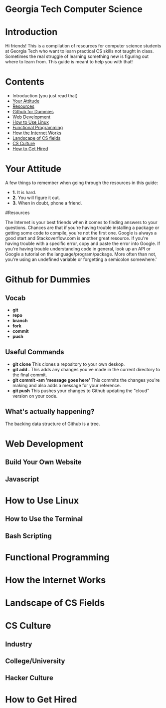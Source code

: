 Georgia Tech Computer Science 
=============

# Introduction

Hi friends! This is a compilation of resources for computer science students at Georgia Tech who want to learn practical CS skills not taught in class. Sometimes the real struggle of learning something new is figuring out where to learn from. This guide is meant to help you with that! 

# Contents
- Introduction (you just read that)
- [Your Attitude](#your-attitude)
- [Resources](#resources)
- [Github for Dummies](#github-for-dummies)
- [Web Development](#web-devevelopment)
- [How to Use Linux](#how-to-use-linux)
- [Functional Programming](#functional-programming)
- [How the Internet Works](#how-the-internet-works)
- [Landscape of CS fields](#landscape-of-cs-fields)
- [CS Culture](#cs-culture)
- [How to Get Hired](#how-to-get-hired)

# Your Attitude

A few things to remember when going through the resources in this guide:

- **1.** It is hard.
- **2.** You will figure it out.
- **3.** When in doubt, phone a friend.

#Resources

The Internet is your best friends when it comes to finding answers to your questions. Chances are that if you're having trouble installing a package or getting some code to compile, you're not the first one. Google is always a good start and Stackoverflow.com is another great resource. If you're having trouble with a specific error, copy and paste the error into Google. If you're having trouble understanding code in general, look up an API or Google a tutorial on the language/program/package. More often than not, you're using an undefined variable or forgetting a semicolon somewhere.'

# Github for Dummies
## Vocab
- **git** 
- **repo** 
- **branch** 
- **fork** 
- **commit** 
- **push** 

## Useful Commands
- **git clone** This clones a repository to your own deskop.
- **git add .** This adds any changes you've made in the current directory to the final commit.
- **git commit -am 'message goes here'** This commits the changes you're making and also adds a message for your reference.
- **git push** This pushes your changes to Github updating the "cloud" version on your code.
 

## What's actually happening?
The backing data structure of Github is a tree.

# Web Development
## Build Your Own Website
## Javascript

# How to Use Linux
## How to Use the Terminal
## Bash Scripting

# Functional Programming

# How the Internet Works

# Landscape of CS Fields

# CS Culture
## Industry
## College/University
## Hacker Culture

# How to Get Hired